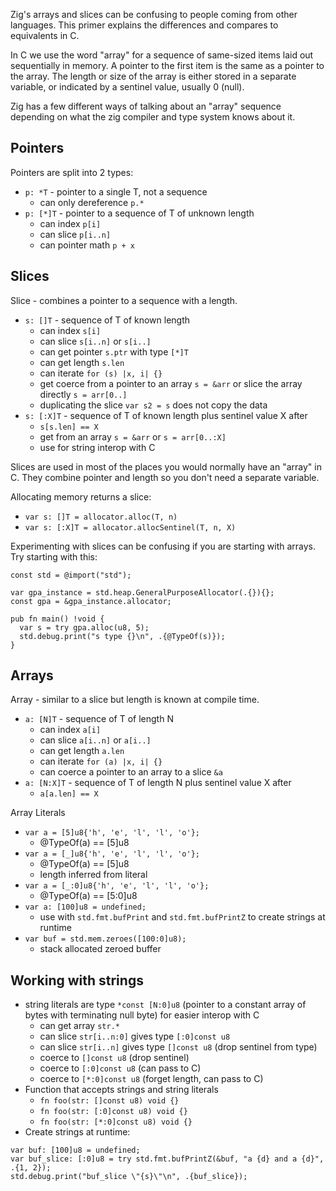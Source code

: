 Zig's arrays and slices can be confusing to people coming from other languages.  This primer explains the differences and compares to equivalents in C.

In C we use the word "array" for a sequence of same-sized items laid out sequentially in memory.  A pointer to the first item is the same as a pointer to the array.  The length or size of the array is either stored in a separate variable, or indicated by a sentinel value, usually 0 (null).

Zig has a few different ways of talking about an "array" sequence depending on what the zig compiler and type system knows about it.

## Pointers
Pointers are split into 2 types:
- `p: *T` - pointer to a single T, not a sequence
  - can only dereference `p.*`
- `p: [*]T` - pointer to a sequence of T of unknown length
  - can index `p[i]`
  - can slice `p[i..n]`
  - can pointer math `p + x`

## Slices
Slice - combines a pointer to a sequence with a length.
- `s: []T` - sequence of T of known length
  - can index `s[i]`
  - can slice `s[i..n]` or `s[i..]`
  - can get pointer `s.ptr` with type `[*]T`
  - can get length `s.len`
  - can iterate `for (s) |x, i| {}`
  - get coerce from a pointer to an array `s = &arr` or slice the array directly `s = arr[0..]`
  - duplicating the slice `var s2 = s` does not copy the data
- `s: [:X]T` - sequence of T of known length plus sentinel value X after
  - `s[s.len] == X`
  - get from an array `s = &arr` or `s = arr[0..:X]`
  - use for string interop with C

Slices are used in most of the places you would normally have an "array" in C.  They combine pointer and length so you don't need a separate variable.

Allocating memory returns a slice:
- `var s: []T = allocator.alloc(T, n)`
- `var s: [:X]T = allocator.allocSentinel(T, n, X)`

Experimenting with slices can be confusing if you are starting with arrays.  Try starting with this:
```
const std = @import("std");

var gpa_instance = std.heap.GeneralPurposeAllocator(.{}){};
const gpa = &gpa_instance.allocator;

pub fn main() !void {
  var s = try gpa.alloc(u8, 5);
  std.debug.print("s type {}\n", .{@TypeOf(s)});
}
```

## Arrays
Array - similar to a slice but length is known at compile time.
- `a: [N]T` - sequence of T of length N
  - can index `a[i]`
  - can slice `a[i..n]` or `a[i..]`
  - can get length `a.len`
  - can iterate `for (a) |x, i| {}`
  - can coerce a pointer to an array to a slice `&a`
- `a: [N:X]T` - sequence of T of length N plus sentinel value X after
  - `a[a.len] == X`

Array Literals
- `var a = [5]u8{'h', 'e', 'l', 'l', 'o'};`
  - @TypeOf(a) == [5]u8
- `var a = [_]u8{'h', 'e', 'l', 'l', 'o'};`
  - @TypeOf(a) == [5]u8
  - length inferred from literal
- `var a = [_:0]u8{'h', 'e', 'l', 'l', 'o'};`
  - @TypeOf(a) == [5:0]u8
- `var a: [100]u8 = undefined;`
  - use with `std.fmt.bufPrint` and `std.fmt.bufPrintZ` to create strings at runtime
- `var buf = std.mem.zeroes([100:0]u8);`
  - stack allocated zeroed buffer


## Working with strings
- string literals are type `*const [N:0]u8` (pointer to a constant array of bytes with terminating null byte) for easier interop with C
  - can get array `str.*`
  - can slice `str[i..n:0]` gives type `[:0]const u8`
  - can slice `str[i..n]` gives type `[]const u8` (drop sentinel from type)
  - coerce to `[]const u8` (drop sentinel)
  - coerce to `[:0]const u8` (can pass to C)
  - coerce to `[*:0]const u8` (forget length, can pass to C)
- Function that accepts strings and string literals
  - `fn foo(str: []const u8) void {}`
  - `fn foo(str: [:0]const u8) void {}`
  - `fn foo(str: [*:0]const u8) void {}`
- Create strings at runtime:
```
var buf: [100]u8 = undefined;
var buf_slice: [:0]u8 = try std.fmt.bufPrintZ(&buf, "a {d} and a {d}", .{1, 2});
std.debug.print("buf_slice \"{s}\"\n", .{buf_slice});
```
